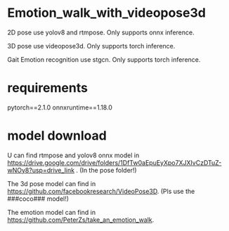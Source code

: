 # Emotion_walk_with_videopose3d

2D pose use yolov8 and rtmpose. Only supports onnx inference.

3D pose use videopose3d. Only supports torch inference.

Gait Emotion recognition use stgcn. Only supports torch inference.

# requirements

pytorch==2.1.0
onnxruntime==1.18.0

# model download
U can find rtmpose and yolov8 onnx model in https://drive.google.com/drive/folders/1DfTw0aEpuEyXpo7XJXIvCzDTuZ-wNOy8?usp=drive_link .  (In the pose folder!)

The 3d pose model can find in https://github.com/facebookresearch/VideoPose3D. (Pls use the ###coco### model!)

The emotion model can find in https://github.com/PeterZs/take_an_emotion_walk.




